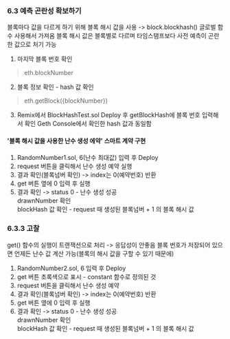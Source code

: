 ### 6.3 예측 곤란성 확보하기
블록마다 값을 다르게 하기 위해 블록 해시 값을 사용 -> block.blockhash() 글로벌 함수 사용해서 가져옴
블록 해시 값은 블록별로 다르며 타임스탬프보다 사전 예측이 곤란한 값으로 처기 가능

1. 마지막 블록 번호 확인
>eth.blockNumber

2. 블록 정보 확인 - hash 값 확인
>eth.getBlock({blockNumber})

3. Remix에서 BlockHashTest.sol Deploy 후 getBlockHash에 블록 번호 입력해서 확인
Geth Console에서 확인한 hash 값과 동일함


#### '블록 해시 값을 사용한 난수 생성 에약' 스마트 계약 구현
1. RandomNumber1.sol, 6(난수 최대값) 입력 후 Deploy
2. request 버튼을 클릭해서 난수 생성 예약 실행
3. 결과 확인(블록넘버 확인) -> index는 0(예약번호) 반환
4. get 버튼 옆에 0 입력 후 실행
5. 결과 확인 -> status 0 - 난수 생성 성공 <br>
   drawnNumber 확인 <br>
   blockHash 값 확인 - request 때 생성된 블록넘버 + 1 의 블록 해시 값

### 6.3.3 고찰
get() 함수의 실행이 트랜잭션으로 처리 -> 응답성이 안좋음
블록 번호가 저장되어 있으면 언제든 난수 값 계산 가능(블록의 해시 값을 구할 수 있기 때문에)
1. RandomNumber2.sol, 6 입력 후 Deploy
2. get 버튼 초록색으로 표시 - constant 함수로 정의된 것
3. request 버튼을 클릭해서 난수 생성 예약
4. 결과 확인(블록넘버 확인) -> index는 0(예약번호) 반환
5. get 버튼 옆에 0 입력 후 실행
6. 결과 확인 -> status 0 - 난수 생성 성공 <br>
   drawnNumber 확인 <br>
   blockHash 값 확인 - request 때 생성된 블록넘버 + 1 의 블록 해시 값
